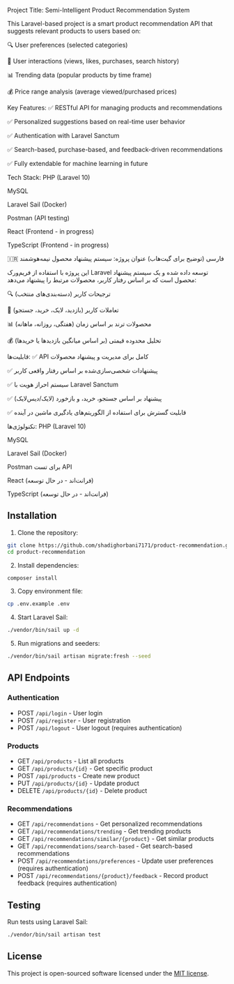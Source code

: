 Project Title: Semi-Intelligent Product Recommendation System

This Laravel-based project is a smart product recommendation API that suggests relevant products to users based on:

🔍 User preferences (selected categories)

👀 User interactions (views, likes, purchases, search history)

📊 Trending data (popular products by time frame)

💰 Price range analysis (average viewed/purchased prices)

Key Features:
✅ RESTful API for managing products and recommendations

✅ Personalized suggestions based on real-time user behavior

✅ Authentication with Laravel Sanctum

✅ Search-based, purchase-based, and feedback-driven recommendations

✅ Fully extendable for machine learning in future

Tech Stack:
PHP (Laravel 10)

MySQL

Laravel Sail (Docker)

Postman (API testing)

React (Frontend - in progress)

TypeScript (Frontend - in progress)

🇮🇷 فارسی (توضیح برای گیت‌هاب)
عنوان پروژه: سیستم پیشنهاد محصول نیمه‌هوشمند

این پروژه با استفاده از فریم‌ورک Laravel توسعه داده شده و یک سیستم پیشنهاد محصول است که بر اساس رفتار کاربر، محصولات مرتبط را پیشنهاد می‌دهد:

🔍 ترجیحات کاربر (دسته‌بندی‌های منتخب)

👀 تعاملات کاربر (بازدید، لایک، خرید، جستجو)

📊 محصولات ترند بر اساس زمان (هفتگی، روزانه، ماهانه)

💰 تحلیل محدوده قیمتی (بر اساس میانگین بازدیدها یا خریدها)

قابلیت‌ها:
✅ API کامل برای مدیریت و پیشنهاد محصولات

✅ پیشنهادات شخصی‌سازی‌شده بر اساس رفتار واقعی کاربر

✅ سیستم احراز هویت با Laravel Sanctum

✅ پیشنهاد بر اساس جستجو، خرید، و بازخورد (لایک/دیس‌لایک)

✅ قابلیت گسترش برای استفاده از الگوریتم‌های یادگیری ماشین در آینده

تکنولوژی‌ها:
PHP (Laravel 10)

MySQL

Laravel Sail (Docker)

Postman برای تست API

React (فرانت‌اند - در حال توسعه)

TypeScript (فرانت‌اند - در حال توسعه)




 


## Installation

1. Clone the repository:
```bash
git clone https://github.com/shadighorbani7171/product-recommendation.git
cd product-recommendation
```

2. Install dependencies:
```bash
composer install
```

3. Copy environment file:
```bash
cp .env.example .env
```

4. Start Laravel Sail:
```bash
./vendor/bin/sail up -d
```

5. Run migrations and seeders:
```bash
./vendor/bin/sail artisan migrate:fresh --seed
```

## API Endpoints

### Authentication
- POST `/api/login` - User login
- POST `/api/register` - User registration
- POST `/api/logout` - User logout (requires authentication)

### Products
- GET `/api/products` - List all products
- GET `/api/products/{id}` - Get specific product
- POST `/api/products` - Create new product
- PUT `/api/products/{id}` - Update product
- DELETE `/api/products/{id}` - Delete product

### Recommendations
- GET `/api/recommendations` - Get personalized recommendations
- GET `/api/recommendations/trending` - Get trending products
- GET `/api/recommendations/similar/{product}` - Get similar products
- GET `/api/recommendations/search-based` - Get search-based recommendations
- POST `/api/recommendations/preferences` - Update user preferences (requires authentication)
- POST `/api/recommendations/{product}/feedback` - Record product feedback (requires authentication)

## Testing

Run tests using Laravel Sail:
```bash
./vendor/bin/sail artisan test
```

## License

This project is open-sourced software licensed under the [MIT license](https://opensource.org/licenses/MIT).
